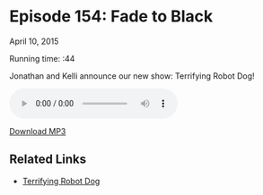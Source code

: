 Episode 154: Fade to Black
====
April 10, 2015

Running time: :44

Jonathan and Kelli announce our new show: Terrifying Robot Dog!

<audio preload="auto" controls>
    <source src="https://s3.amazonaws.com/nitch/Episode_154_Fade_To_Black.mp3" type="audio/mpeg" />
    <source src="https://s3.amazonaws.com/nitch/Episode_154_Fade_To_Black.ogg" type="audio/ogg" />
    Your browser does not support HTML5 audio. Please download the episode using the link below.
</audio>

[Download MP3](https://s3.amazonaws.com/nitch/Episode_154_Fade_To_Black.mp3 "Episode 154: Fade to Black")

## Related Links

* [Terrifying Robot Dog](http://show.terrifyingrobotdog.com/)
